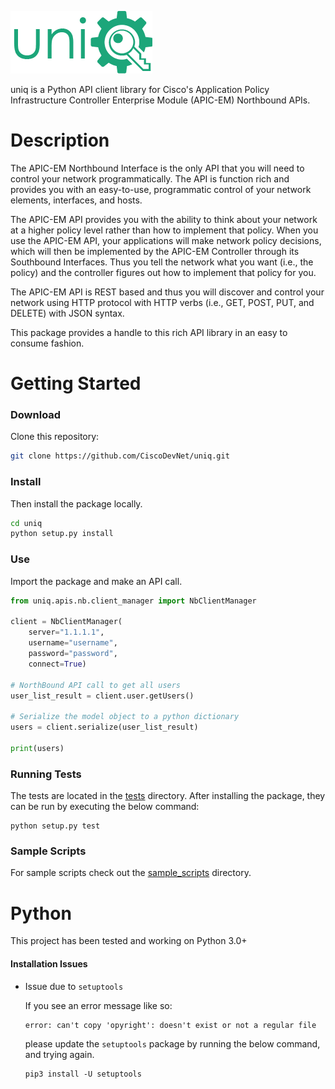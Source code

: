 ![uniq](uniq.png?raw=true "uniq")

uniq is a Python API client library for Cisco's Application Policy Infrastructure Controller Enterprise Module (APIC-EM) Northbound APIs.

# Description

The APIC-EM Northbound Interface is the only API that you will need to control your network programmatically. The API is function rich and provides you with an easy-to-use, programmatic control of your network elements, interfaces, and hosts.

The APIC-EM API provides you with the ability to think about your network at a higher policy level rather than how to implement that policy. When you use the APIC-EM API, your applications will make network policy decisions, which will then be implemented by the APIC-EM Controller through its Southbound Interfaces. Thus you tell the network what you want (i.e., the policy) and the controller figures out how to implement that policy for you.

The APIC-EM API is REST based and thus you will discover and control your network using HTTP protocol with HTTP verbs (i.e., GET, POST, PUT, and DELETE) with JSON syntax.

This package provides a handle to this rich API library in an easy to consume fashion.

# Getting Started


### Download
Clone this repository:

``` bash
git clone https://github.com/CiscoDevNet/uniq.git
```

### Install
Then install the package locally.

``` bash
cd uniq
python setup.py install
```

### Use
Import the package and make an API call.

``` python
from uniq.apis.nb.client_manager import NbClientManager

client = NbClientManager(
    server="1.1.1.1",
    username="username",
    password="password",
    connect=True)

# NorthBound API call to get all users
user_list_result = client.user.getUsers()

# Serialize the model object to a python dictionary
users = client.serialize(user_list_result)

print(users)
```

### Running Tests

The tests are located in the [tests](tests/) directory.
After installing the package, they can be run by executing the below command:

```
python setup.py test
```

### Sample Scripts

For sample scripts check out the [sample_scripts](sample_scripts/) directory.

# Python

This project has been tested and working on Python 3.0+

#### Installation Issues

*   Issue due to ```setuptools```

    If you see an error message like so:
    ```
    error: can't copy 'opyright': doesn't exist or not a regular file
    ```
    please update the ```setuptools``` package by running the below command, and trying again.
    ```
    pip3 install -U setuptools
    ```